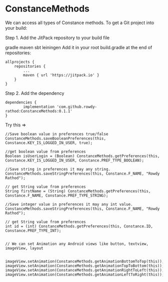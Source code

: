 # ConstanceMethods
We can access all types of Constance methods. 
To get a Git project into your build:

Step 1. Add the JitPack repository to your build file

gradle
maven
sbt
leiningen
Add it in your root build.gradle at the end of repositories:

	allprojects {
		repositories {
			...
			maven { url 'https://jitpack.io' }
		}
	}
Step 2. Add the dependency

	dependencies {
	        implementation 'com.github.rowdy-rathod:ConstanceMethods:0.1.1'
	}




Try this => 

    //Save boolean value in preferences true/false
    ConstanceMethods.saveBooleanPreferences(this, Constance.KEY_IS_LOGGED_IN_USER, true);

    //get boolean value from preferences
    Boolean isUserLogin = (Boolean) ConstanceMethods.getPreferences(this, Constance.KEY_IS_LOGGED_IN_USER, Constance.PREF_TYPE_BOOLEAN);
    
    //Save string in preferences it may any string.
    ConstanceMethods.saveStringPreferences(this, Constance.F_NAME, "Rowdy Rathod");

    // get String value from preferences 
    String firstName = (String) ConstanceMethods.getPreferences(this, Constance.F_NAME, Constance.PREF_TYPE_STRING);

    //Save integer value in preferences it may any int value.
    ConstanceMethods.saveStringPreferences(this, Constance.F_NAME, "Rowdy Rathod");

    // get String value from preferences 
    int id = (int) ConstanceMethods.getPreferences(this, Constance.ID, Constance.PREF_TYPE_INT);
    
    
    // We can set Animation any Android views like button, textview, imageView, layout
    
    
    imageView.setAnimation(ConstanceMethods.getAnimationBottomToTop(this));
    imageView.setAnimation(ConstanceMethods.getAnimationTopToBottom(this));
    imageView.setAnimation(ConstanceMethods.getAnimationRightToLeft(this));
    imageView.setAnimation(ConstanceMethods.getAnimationLeftToRight(this));
